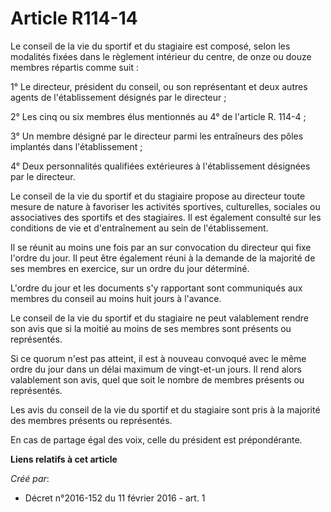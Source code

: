 # Article R114-14

Le conseil de la vie du sportif et du stagiaire est composé, selon les modalités fixées dans le règlement intérieur du
centre, de onze ou douze membres répartis comme suit : 

1° Le directeur, président du conseil, ou son représentant et deux autres agents de l'établissement désignés par le
directeur ; 

2° Les cinq ou six membres élus mentionnés au 4° de l'article R. 114-4 ; 

3° Un membre désigné par le directeur parmi les entraîneurs des pôles implantés dans l'établissement ; 

4° Deux personnalités qualifiées extérieures à l'établissement désignées par le directeur. 

Le conseil de la vie du sportif et du stagiaire propose au directeur toute mesure de nature à favoriser les activités
sportives, culturelles, sociales ou associatives des sportifs et des stagiaires. Il est également consulté sur les conditions
de vie et d'entraînement au sein de l'établissement. 

Il se réunit au moins une fois par an sur convocation du directeur qui fixe l'ordre du jour. Il peut être également réuni à
la demande de la majorité de ses membres en exercice, sur un ordre du jour déterminé. 

L'ordre du jour et les documents s'y rapportant sont communiqués aux membres du conseil au moins huit jours à l'avance. 

Le conseil de la vie du sportif et du stagiaire ne peut valablement rendre son avis que si la moitié au moins de ses membres
sont présents ou représentés. 

Si ce quorum n'est pas atteint, il est à nouveau convoqué avec le même ordre du jour dans un délai maximum de vingt-et-un
jours. Il rend alors valablement son avis, quel que soit le nombre de membres présents ou représentés. 

Les avis du conseil de la vie du sportif et du stagiaire sont pris à la majorité des membres présents ou représentés. 

En cas de partage égal des voix, celle du président est prépondérante.

**Liens relatifs à cet article**

_Créé par_:

  - Décret n°2016-152 du 11 février 2016 - art. 1
